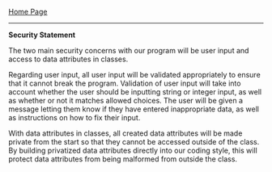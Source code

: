 [Home Page](https://github.com/SirRexOfRider/CYBR404-UNK-Oregon-Trail/tree/main)
<hr>

**Security Statement**

The two main security concerns with our program will be user input and access to data attributes in classes.

Regarding user input, all user input will be validated appropriately to ensure that it cannot break the program. Validation of user input will take into account whether the user should be inputting string or integer input, as well as whether or not it matches allowed choices. The user will be given a message letting them know if they have entered inappropriate data, as well as instructions on how to fix their input.


With data attributes in classes, all created data attributes will be made private from the start so that they cannot be accessed outside of the class. By building privatized data attributes directly into our coding style, this will protect data attributes from being malformed from outside the class.


